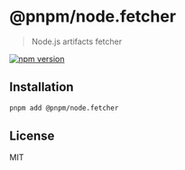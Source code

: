 # @pnpm/node.fetcher

> Node.js artifacts fetcher

[![npm version](https://img.shields.io/npm/v/@pnpm/node.fetcher.svg)](https://www.npmjs.com/package/@pnpm/node.fetcher)

## Installation

```sh
pnpm add @pnpm/node.fetcher
```

## License

MIT
